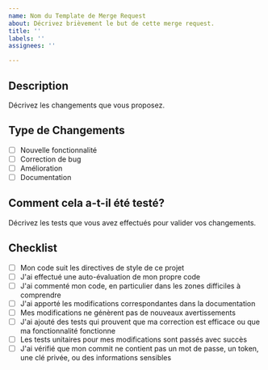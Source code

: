 ```yaml
---
name: Nom du Template de Merge Request
about: Décrivez brièvement le but de cette merge request.
title: ''
labels: ''
assignees: ''

---
```


## Description

Décrivez les changements que vous proposez.

## Type de Changements

- [ ] Nouvelle fonctionnalité
- [ ] Correction de bug
- [ ] Amélioration
- [ ] Documentation

## Comment cela a-t-il été testé?

Décrivez les tests que vous avez effectués pour valider vos changements.

## Checklist

- [ ] Mon code suit les directives de style de ce projet
- [ ] J'ai effectué une auto-évaluation de mon propre code
- [ ] J'ai commenté mon code, en particulier dans les zones difficiles à comprendre
- [ ] J'ai apporté les modifications correspondantes dans la documentation
- [ ] Mes modifications ne génèrent pas de nouveaux avertissements
- [ ] J'ai ajouté des tests qui prouvent que ma correction est efficace ou que ma fonctionnalité fonctionne
- [ ] Les tests unitaires pour mes modifications sont passés avec succès
- [ ] J'ai vérifié que mon commit ne contient pas un mot de passe, un token, une clé privée, ou des informations sensibles
